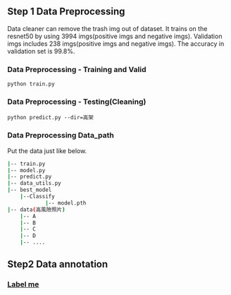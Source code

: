 ## Step 1 Data Preprocessing ##

Data cleaner can remove the trash img out of dataset. It trains on the resnet50 by using 3994 imgs(positive imgs and negative imgs).
Validation imgs includes 238 imgs(positive imgs and negative imgs). The accuracy in validation set is 99.8%.

### Data Preprocessing - Training and Valid ###
    python train.py
### Data Preprocessing - Testing(Cleaning) ###
	python predict.py --dir=高架

### Data Preprocessing Data_path ###
Put the data just like below.

```bash
|-- train.py
|-- model.py
|-- predict.py
|-- data_utils.py
|-- best_model
	|--Classify
    		|-- model.pth
|-- data(高風險照片)
    |-- A
    |-- B
    |-- C
    |-- D
    |-- ....

```
## Step2 Data annotation ##
### [Label me](https://github.com/wkentaro/labelme) ###
